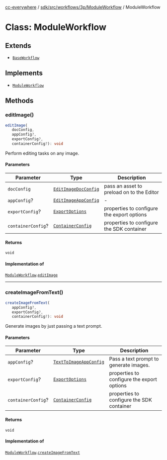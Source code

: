 [cc-everywhere](../../../../../../index.md) / [sdk/src/workflows/3p/ModuleWorkflow](../index.md) / ModuleWorkflow

# Class: ModuleWorkflow

## Extends

- [`BaseWorkflow`](../../../BaseWorkflow/classes/BaseWorkflow.md)

## Implements

- [`ModuleWorkflow`](../../ModuleWorkflow.types/interfaces/ModuleWorkflow.md)

## Methods

### editImage()

```ts
editImage(
   docConfig, 
   appConfig?, 
   exportConfig?, 
   containerConfig?): void
```

Perform editing tasks on any image.

#### Parameters

| Parameter | Type | Description |
| ------ | ------ | ------ |
| `docConfig` | [`EditImageDocConfig`](../../../../../../shared/src/types/module/DocConfig.types/interfaces/EditImageDocConfig.md) | pass an asset to preload on to the Editor |
| `appConfig`? | [`EditImageAppConfig`](../../../../../../shared/src/types/module/AppConfig.types/interfaces/EditImageAppConfig.md) | - |
| `exportConfig`? | [`ExportOptions`](../../../../../../shared/src/types/ExportConfig.types/type-aliases/ExportOptions.md) | properties to configure the export options |
| `containerConfig`? | [`ContainerConfig`](../../../../../../shared/src/types/ContainerConfig.types/type-aliases/ContainerConfig.md) | properties to configure the SDK container |

#### Returns

`void`

#### Implementation of

[`ModuleWorkflow`](../../ModuleWorkflow.types/interfaces/ModuleWorkflow.md).[`editImage`](../../ModuleWorkflow.types/interfaces/ModuleWorkflow.md#editimage)

***

### createImageFromText()

```ts
createImageFromText(
   appConfig?, 
   exportConfig?, 
   containerConfig?): void
```

Generate images by just passing a text prompt.

#### Parameters

| Parameter | Type | Description |
| ------ | ------ | ------ |
| `appConfig`? | [`TextToImageAppConfig`](../../../../../../shared/src/types/module/AppConfig.types/interfaces/TextToImageAppConfig.md) | Pass a text prompt to generate images. |
| `exportConfig`? | [`ExportOptions`](../../../../../../shared/src/types/ExportConfig.types/type-aliases/ExportOptions.md) | properties to configure the export options |
| `containerConfig`? | [`ContainerConfig`](../../../../../../shared/src/types/ContainerConfig.types/type-aliases/ContainerConfig.md) | properties to configure the SDK container |

#### Returns

`void`

#### Implementation of

[`ModuleWorkflow`](../../ModuleWorkflow.types/interfaces/ModuleWorkflow.md).[`createImageFromText`](../../ModuleWorkflow.types/interfaces/ModuleWorkflow.md#createimagefromtext)
